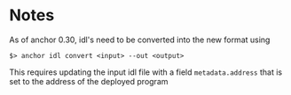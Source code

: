 # Notes

As of anchor 0.30, idl's need to be converted into the new format using

```shell
$> anchor idl convert <input> --out <output>
```

This requires updating the input idl file with a field `metadata.address` that is set to the address of the deployed program